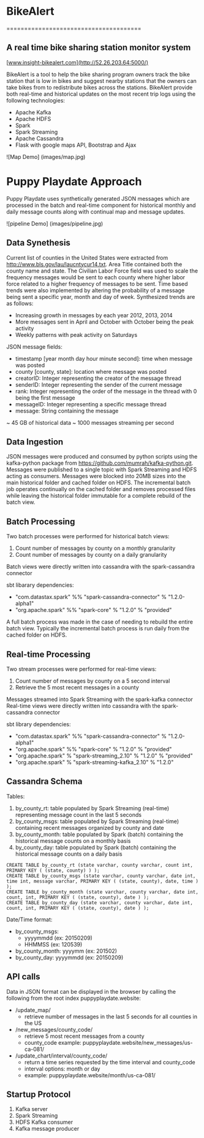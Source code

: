 # BikeAlert
======================================

## A real time bike sharing station monitor system
[www.insight-bikealert.com](http://52.26.203.64:5000/)

BikeAlert is a tool to help the bike sharing program owners track the bike station that is low in bikes and suggest nearby stations that the owners can take bikes from to redistribute bikes across the stations. BikeAlert provide both real-time and historical updates on the most recent trip logs using the following technologies:
- Apache Kafka
- Apache HDFS
- Spark
- Spark Streaming
- Apache Cassandra
- Flask with google maps API, Bootstrap and Ajax

![Map Demo] (images/map.jpg)

# Puppy Playdate Approach
Puppy Playdate uses synthetically generated JSON messages which are processed in the batch and real-time component for historical monthly and daily message counts along with continual map and message updates.

![pipeline Demo] (images/pipeline.jpg)

## Data Synethesis
Current list of counties in the United States were extracted from http://www.bls.gov/lau/laucntycur14.txt. Area Title contained both the county name and state. The Civilian Labor Force field was used to scale the frequency messages would be sent to each county where higher labor force related to a higher frequency of messages to be sent. Time based trends were also implemented by altering the probability of a message being sent a specific year, month and day of week. Synthesized trends are as follows:
- Increasing growth in messages by each year 2012, 2013, 2014
- More messages sent in April and October with October being the peak activity
- Weekly patterns with peak activity on Saturdays

JSON message fields:
- timestamp [year month day hour minute second]: time when message was posted
- county [county, state]: location where message was posted
- creatorID: Integer representing the creator of the message thread
- senderID: Integer representing the sender of the current message
- rank: Integer representing the order of the message in the thread with 0 being the first message
- messageID: Integer representing a specific message thread
- message: String containing the message

~ 45 GB of historical data
~ 1000 messages streaming per second

## Data Ingestion
JSON messages were produced and consumed by python scripts using the kafka-python package from https://github.com/mumrah/kafka-python.git. Messages were published to a single topic with Spark Streaming and HDFS acting as consumers. Messages were blocked into 20MB sizes into the main historical folder and cached folder on HDFS. The incremental batch job operates continually on the cached folder and removes processed files while leaving the historical folder immutable for a complete rebuild of the batch view.

## Batch Processing
Two batch processes were performed for historical batch views:

1. Count number of messages by county on a monthly granularity
2. Count number of messages by county on a daily granularity

Batch views were directly written into cassandra with the spark-cassandra connector

sbt libarary dependencies:
- "com.datastax.spark" %% "spark-cassandra-connector" % "1.2.0-alpha1"
- "org.apache.spark" %% "spark-core" % "1.2.0" % "provided"

A full batch process was made in the case of needing to rebuild the entire batch view. Typically the incremental batch process is run daily from the cached folder on HDFS. 

## Real-time Processing
Two stream processes were performed for real-time views:

1. Count number of messages by county on a 5 second interval
2. Retrieve the 5 most recent messages in a county

Messages streamed into Spark Streaming with the spark-kafka connector
Real-time views were directly written into cassandra with the spark-cassandra connector

sbt library dependencies:
- "com.datastax.spark" %% "spark-cassandra-connector" % "1.2.0-alpha1"
- "org.apache.spark" %% "spark-core" % "1.2.0" % "provided"
- "org.apache.spark" % "spark-streaming_2.10" % "1.2.0" % "provided"
- "org.apache.spark" % "spark-streaming-kafka_2.10" % "1.2.0"
  
## Cassandra Schema
Tables:

1. by_county_rt: table populated by Spark Streaming (real-time) representing message count in the last 5 seconds
2. by_county_msgs: table populated by Spark Streaming (real-time) containing recent messages organized by county and date
3. by_county_month: table populated by Spark (batch) containing the historical message counts on a monthly basis
4. by_county_day: table populated by Spark (batch) containing the historical message counts on a daily basis
```
CREATE TABLE by_county_rt (state varchar, county varchar, count int, PRIMARY KEY ( (state, county) ) );
CREATE TABLE by_county_msgs (state varchar, county varchar, date int, time int, message varchar, PRIMARY KEY ( (state, county), date, time ) );
CREATE TABLE by_county_month (state varchar, county varchar, date int, count, int, PRIMARY KEY ( (state, county), date ) );
CREATE TABLE by_county_day (state varchar, county varchar, date int, count, int, PRIMARY KEY ( (state, county), date ) );
```
Date/Time format: 
- by_county_msgs: 
  - yyyymmdd (ex: 20150209)
  - HHMMSS (ex: 120539)
- by_county_month: yyyymm (ex: 201502)
- by_county_day: yyyymmdd (ex: 20150209)

## API calls
Data in JSON format can be displayed in the browser by calling the following from the root index puppyplaydate.website:

- /update_map/
  - retrieve number of messages in the last 5 seconds for all counties in the US
- /new_messages/county_code/
  - retrieve 5 most recent messages from a county
  - county_code example: puppyplaydate.website/new_messages/us-ca-081/
- /update_chart/interval/county_code/
  - return a time series requested by the time interval and county_code
  - interval options: month or day
  - example: puppyplaydate.website/month/us-ca-081/

## Startup Protocol
1. Kafka server
2. Spark Streaming
3. HDFS Kafka consumer
4. Kafka message producer
